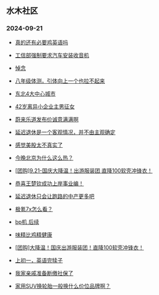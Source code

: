 ## 水木社区 
### 2024-09-21

+ [真的还有必要鸡英语吗](https://www.newsmth.net/nForum/article/ChildEducation/2440160)

+ [工信部强制要求汽车安装收音机](https://www.newsmth.net/nForum/article/AutoWorld/1944917859)

+ [悼念](https://www.newsmth.net/nForum/article/FamilyLife/1766857712)

+ [八年级体测，引体向上一个也拉不起来](https://www.newsmth.net/nForum/article/PreUnivEdu/208180)

+ [东北4大中心城市](https://www.newsmth.net/nForum/article/OurEstate/3090501)

+ [42岁离异小企业主男征女](https://www.newsmth.net/nForum/article/PieLove/2896153)

+ [蔚来乐道发布价诚意满满啊](https://www.newsmth.net/nForum/article/GreenAuto/1672809)

+ [延迟退休是一个客观情况，并不由主观确定](https://www.newsmth.net/nForum/article/WorkingLife/174436)

+ [感觉美股太不真实了](https://www.newsmth.net/nForum/article/Stock/10927111)

+ [今晚北京为什么这么热？](https://www.newsmth.net/nForum/article/BeijingCulture/419903)

+ [[团购]9.21-国庆大降温！出游服装团 直降100软壳冲锋衣！](https://www.newsmth.net/nForum/article/ADAgent_TG/1326009)

+ [恭喜王楚钦成功上岸事业编！](https://www.newsmth.net/nForum/article/Pingpang/14154)

+ [延迟退休只会让跑路的中产更多吧](https://www.newsmth.net/nForum/article/WorkingLife/175583)

+ [极氪7x怎么看？](https://www.newsmth.net/nForum/article/GreenAuto/1673920)

+ [bp机 后续](https://www.newsmth.net/nForum/article/Aero/466853)

+ [味精比鸡精健康](https://www.newsmth.net/nForum/article/Food/1721815)

+ [[团购]大降温！国庆出游服装团！直降100软壳冲锋衣！](https://www.newsmth.net/nForum/article/ADAgent_TG/1326009)

+ [上初一，英语完犊子](https://www.newsmth.net/nForum/article/ChildEducation/2440386)

+ [我家亲戚准备断缴社保了](https://www.newsmth.net/nForum/article/WorkingLife/175786)

+ [家用SUV换轮胎一般换什么价位品牌啊？](https://www.newsmth.net/nForum/article/AutoWorld/1944918852)

